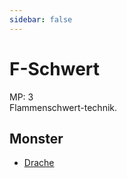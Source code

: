 ```yaml
---
sidebar: false
---
```

# F-Schwert

MP: 3\
Flammenschwert-technik.

## Monster

- [Drache](../../types/dragon/drache/)